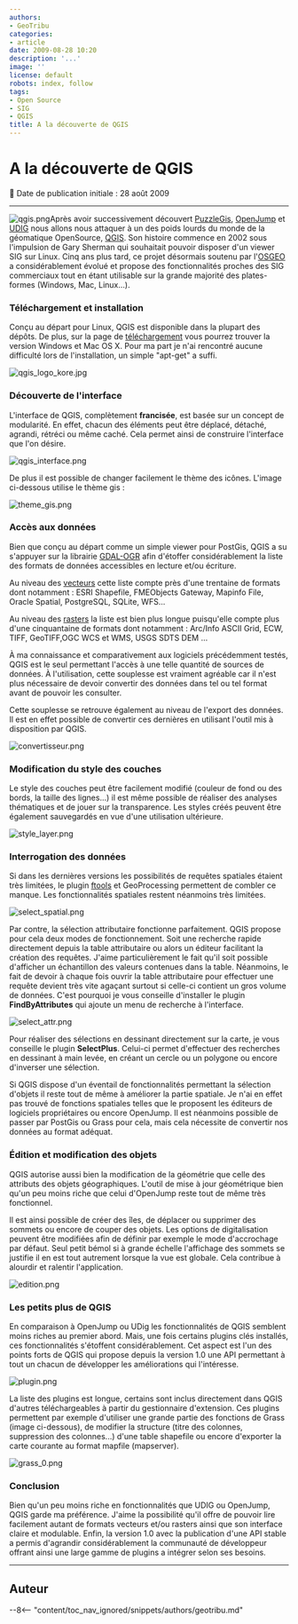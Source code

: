 ```yaml
---
authors:
- GeoTribu
categories:
- article
date: 2009-08-28 10:20
description: '...'
image: ''
license: default
robots: index, follow
tags:
- Open Source
- SIG
- QGIS
title: A la découverte de QGIS
---
```


# A la découverte de QGIS


:calendar: Date de publication initiale : 28 août 2009


----

![qgis.png](http://geotribu.net/sites/default/files/Tuto/img/Blog/qgis/qgis.png)Après avoir successivement découvert [PuzzleGis](http://geotribu.net/node/117), [OpenJump](http://geotribu.net/node/120) et [UDIG](http://geotribu.net/node/126) nous allons nous attaquer à un des poids lourds du monde de la géomatique OpenSource, [QGIS](http://www.qgis.org/). Son histoire commence en 2002 sous l'impulsion de Gary Sherman qui souhaitait pouvoir disposer d'un viewer SIG sur Linux. Cinq ans plus tard, ce projet désormais soutenu par l'[OSGEO](http://www.osgeo.org/qgis) a considérablement évolué et propose des fonctionnalités proches des SIG commerciaux tout en étant utilisable sur la grande majorité des plates-formes (Windows, Mac, Linux...).


### Téléchargement et installation


Conçu au départ pour Linux, QGIS est disponible dans la plupart des dépôts. De plus, sur la page de [téléchargement](http://www.qgis.org/en/download/binaries.html) vous pourrez trouver la version Windows et Mac OS X. Pour ma part je n'ai rencontré aucune difficulté lors de l'installation, un simple "apt-get" a suffi.


![qgis_logo_kore.jpg](/sites/default/files/Tuto/img/qgis/qgis_logo_kore.jpg)


### Découverte de l'interface


L'interface de QGIS, complètement **francisée**, est basée sur un concept de modularité. En effet, chacun des éléments peut être déplacé, détaché, agrandi, rétréci ou même caché. Cela permet ainsi de construire l'interface que l'on désire.


![qgis_interface.png](http://geotribu.net/sites/default/files/Tuto/img/qgis/qgis_interface.png)


De plus il est possible de changer facilement le thème des icônes. L'image ci-dessous utilise le thème gis :


![theme_gis.png](/sites/default/files/Tuto/img/qgis/theme_gis.png)


### Accès aux données


Bien que conçu au départ comme un simple viewer pour PostGis, QGIS a su s'appuyer sur la librairie [GDAL-OGR](http://www.gdal.org/) afin d'étoffer considérablement la liste des formats de données accessibles en lecture et/ou écriture.


Au niveau des [vecteurs](http://www.gdal.org/ogr/ogr_formats.html) cette liste compte près d'une trentaine de formats dont notamment : ESRI Shapefile, FMEObjects Gateway, Mapinfo File, Oracle Spatial, PostgreSQL, SQLite, WFS...


Au niveau des [rasters](http://www.gdal.org/formats_list.html) la liste est bien plus longue puisqu'elle compte plus d'une cinquantaine de formats dont notamment : Arc/Info ASCII Grid, ECW, TIFF, GeoTIFF,OGC WCS et WMS, USGS SDTS DEM ...


À ma connaissance et comparativement aux logiciels précédemment testés, QGIS est le seul permettant l'accès à une telle quantité de sources de données. À l'utilisation, cette souplesse est vraiment agréable car il n'est plus nécessaire de devoir convertir des données dans tel ou tel format avant de pouvoir les consulter.


Cette souplesse se retrouve également au niveau de l'export des données. Il est en effet possible de convertir ces dernières en utilisant l'outil mis à disposition par QGIS.


![convertisseur.png](/sites/default/files/Tuto/img/qgis/convertisseur.png)


### Modification du style des couches


Le style des couches peut être facilement modifié (couleur de fond ou des bords, la taille des lignes...) il est même possible de réaliser des analyses thématiques et de jouer sur la transparence. Les styles créés peuvent être également sauvegardés en vue d'une utilisation ultérieure.


![style_layer.png](/sites/default/files/Tuto/img/qgis/style_layer.png)


### Interrogation des données


Si dans les dernières versions les possibilités de requêtes spatiales étaient très limitées, le plugin [ftools](http://www.ftools.ca/) et GeoProcessing permettent de combler ce manque. Les fonctionnalités spatiales restent néanmoins très limitées.


![select_spatial.png](/sites/default/files/Tuto/img/qgis/select_spatial.png)


Par contre, la sélection attributaire fonctionne parfaitement. QGIS propose pour cela deux modes de fonctionnement. Soit une recherche rapide directement depuis la table attributaire ou alors un éditeur facilitant la création des requêtes. J'aime particulièrement le fait qu'il soit possible d'afficher un échantillon des valeurs contenues dans la table. Néanmoins, le fait de devoir à chaque fois ouvrir la table attributaire pour effectuer une requête devient très vite agaçant surtout si celle-ci contient un gros volume de données. C'est pourquoi je vous conseille d'installer le plugin **FindByAttributes** qui ajoute un menu de recherche à l'interface.


![select_attr.png](/sites/default/files/Tuto/img/qgis/select_attr.png)


Pour réaliser des sélections en dessinant directement sur la carte, je vous conseille le plugin **SelectPlus**. Celui-ci permet d'effectuer des recherches en dessinant à main levée, en créant un cercle ou un polygone ou encore d'inverser une sélection.


Si QGIS dispose d'un éventail de fonctionnalités permettant la sélection d'objets il reste tout de même à améliorer la partie spatiale. Je n'ai en effet pas trouvé de fonctions spatiales telles que le proposent les éditeurs de logiciels propriétaires ou encore OpenJump. Il est néanmoins possible de passer par PostGis ou Grass pour cela, mais cela nécessite de convertir nos données au format adéquat.


### Édition et modification des objets


QGIS autorise aussi bien la modification de la géométrie que celle des attributs des objets géographiques. L'outil de mise à jour géométrique bien qu'un peu moins riche que celui d'OpenJump reste tout de même très fonctionnel.  

Il est ainsi possible de créer des îles, de déplacer ou supprimer des sommets ou encore de couper des objets. Les options de digitalisation peuvent être modifiées afin de définir par exemple le mode d'accrochage par défaut. Seul petit bémol si à grande échelle l'affichage des sommets se justifie il en est tout autrement lorsque la vue est globale. Cela contribue à alourdir et ralentir l'application.


![edition.png](/sites/default/files/Tuto/img/qgis/edition.png)


### Les petits plus de QGIS


En comparaison à OpenJump ou UDig les fonctionnalités de QGIS semblent moins riches au premier abord. Mais, une fois certains plugins clés installés, ces fonctionnalités s'étoffent considérablement. Cet aspect est l'un des points forts de QGIS qui propose depuis la version 1.0 une API permettant à tout un chacun de développer les améliorations qui l'intéresse.


![plugin.png](/sites/default/files/Tuto/img/qgis/plugin.png)


La liste des plugins est longue, certains sont inclus directement dans QGIS d'autres téléchargeables à partir du gestionnaire d'extension. Ces plugins permettent par exemple d'utiliser une grande partie des fonctions de Grass (image ci-dessous), de modifier la structure (titre des colonnes, suppression des colonnes...) d'une table shapefile ou encore d'exporter la carte courante au format mapfile (mapserver).


![grass_0.png](/sites/default/files/Tuto/img/qgis/grass_0.png)


### Conclusion


Bien qu'un peu moins riche en fonctionnalités que UDIG ou OpenJump, QGIS garde ma préférence. J'aime la possibilité qu'il offre de pouvoir lire facilement autant de formats vecteurs et/ou rasters ainsi que son interface claire et modulable. Enfin, la version 1.0 avec la publication d'une API stable a permis d'agrandir considérablement la communauté de développeur offrant ainsi une large gamme de plugins a intégrer selon ses besoins.




----

## Auteur

--8<-- "content/toc_nav_ignored/snippets/authors/geotribu.md"
